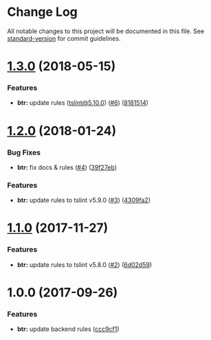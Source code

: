 # Change Log

All notable changes to this project will be documented in this file. See [standard-version](https://github.com/conventional-changelog/standard-version) for commit guidelines.

<a name="1.3.0"></a>
# [1.3.0](https://github.com/holidaylab/backend-tslint-rules/compare/v1.2.0...v1.3.0) (2018-05-15)


### Features

* **btr:** update rules (tslint@5.10.0) ([#6](https://github.com/holidaylab/backend-tslint-rules/issues/6)) ([8181514](https://github.com/holidaylab/backend-tslint-rules/commit/8181514))



<a name="1.2.0"></a>
# [1.2.0](https://github.com/holidaylab/backend-tslint-rules/compare/v1.1.0...v1.2.0) (2018-01-24)


### Bug Fixes

* **btr:** fix docs & rules ([#4](https://github.com/holidaylab/backend-tslint-rules/issues/4)) ([39f27eb](https://github.com/holidaylab/backend-tslint-rules/commit/39f27eb))


### Features

* **btr:** update rules to tslint v5.9.0 ([#3](https://github.com/holidaylab/backend-tslint-rules/issues/3)) ([4309fa2](https://github.com/holidaylab/backend-tslint-rules/commit/4309fa2))



<a name="1.1.0"></a>
# [1.1.0](https://github.com/holidaylab/backend-tslint-rules/compare/v1.0.0...v1.1.0) (2017-11-27)
### Features
* **btr:** update rules to tslint v5.8.0 ([#2](https://github.com/holidaylab/backend-tslint-rules/issues/2)) ([6d02d59](https://github.com/holidaylab/backend-tslint-rules/commit/6d02d59))

<a name="1.0.0"></a>
# 1.0.0 (2017-09-26)
### Features
* **btr:** update backend rules ([ccc9cf1](https://github.com/holidaylab/backend-tslint-rules/commit/ccc9cf1))
